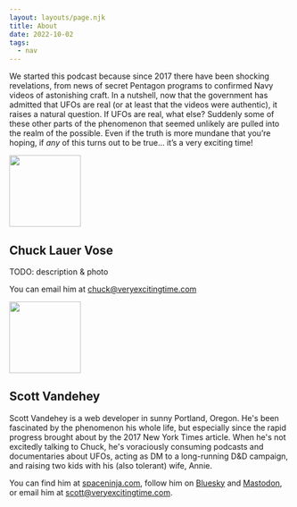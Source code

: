 ```yaml
---
layout: layouts/page.njk
title: About
date: 2022-10-02
tags:
  - nav
---
```


<p class="intro">
  We started this podcast because since 2017 there have been shocking
  revelations, from news of secret Pentagon programs to confirmed Navy videos of
  astonishing craft. In a nutshell, now that the government has admitted that
  UFOs are real (or at least that the videos were authentic), it raises a
  natural question. If UFOs are real, what else? Suddenly some of these other
  parts of the phenomenon that seemed unlikely are pulled into the realm of the
  possible. Even if the truth is more mundane that you’re hoping, if
  <em>any</em> of this turns out to be true… it’s a very exciting&nbsp;time!
</p>

<div class="profile">
  <div class="profile__photo">
    <img src="https://avatars.githubusercontent.com/u/11463?v=4" width="128" height="128" alt="" class="profile__photo-media" />
  </div>
  <div class="profile__bio">

## Chuck Lauer Vose

TODO: description & photo

You can email him at [chuck@veryexcitingtime.com](mailto:chuck@veryexcitingtime.com)

  </div>
</div>

<div class="profile">
  <div class="profile__photo">
    <img src="/images/scott.jpg" width="128" height="128" alt="" class="profile__photo-media" />
  </div>
  <div class="profile__bio">

## Scott Vandehey

Scott Vandehey is a web developer in sunny Portland, Oregon. He's been fascinated by the phenomenon his whole life, but especially since the rapid progress brought about by the 2017 New York Times article. When he's not excitedly talking to Chuck, he's voraciously consuming podcasts and documentaries about UFOs, acting as DM to a long-running D&D campaign, and raising two kids with his (also tolerant) wife, Annie.

You can find him at [spaceninja.com](https://spaceninja.com), follow him on [Bluesky](https://bsky.app/profile/spaceninja.com) and [Mastodon](https://mastodon.cloud/@spaceninja), or email him at [scott@veryexcitingtime.com](mailto:scott@veryexcitingtime.com).

  </div>
</div>

